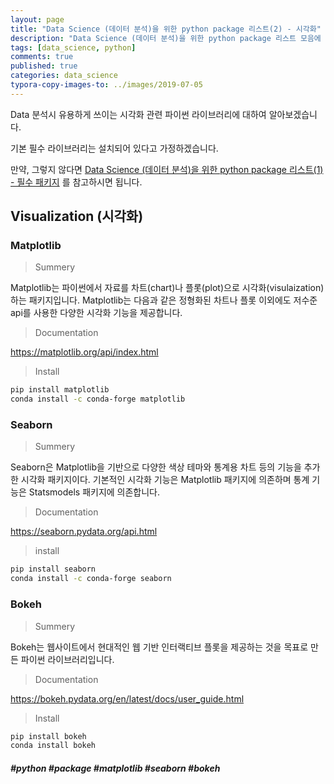 ```yaml
---
layout: page
title: "Data Science (데이터 분석)을 위한 python package 리스트(2) - 시각화"
description: "Data Science (데이터 분석)을 위한 python package 리스트 모음에 대하여 알아보겠습니다."
tags: [data_science, python]
comments: true
published: true
categories: data_science
typora-copy-images-to: ../images/2019-07-05
---
```




Data 분석시 유용하게 쓰이는 시각화 관련 파이썬 라이브러리에 대하여 알아보겠습니다.

기본 필수 라이브러리는 설치되어 있다고 가정하겠습니다.

만약, 그렇지 않다면 [Data Science (데이터 분석)을 위한 python package 리스트(1) - 필수 패키지](https://teddylee777.github.io/python/data-science-package인스톨-리스트-1) 를 참고하시면 됩니다.



## Visualization (시각화)

### Matplotlib

> Summery

Matplotlib는 파이썬에서 자료를 차트(chart)나 플롯(plot)으로 시각화(visulaization)하는 패키지입니다. Matplotlib는 다음과 같은 정형화된 차트나 플롯 이외에도 저수준 api를 사용한 다양한 시각화 기능을 제공합니다.



> Documentation

https://matplotlib.org/api/index.html



> Install

```bash
pip install matplotlib
conda install -c conda-forge matplotlib
```



### Seaborn

> Summery

Seaborn은 Matplotlib을 기반으로 다양한 색상 테마와 통계용 차트 등의 기능을 추가한 시각화 패키지이다. 기본적인 시각화 기능은 Matplotlib 패키지에 의존하며 통계 기능은 Statsmodels 패키지에 의존합니다.



> Documentation

https://seaborn.pydata.org/api.html



> install

```bash
pip install seaborn
conda install -c conda-forge seaborn
```



### Bokeh

> Summery

Bokeh는 웹사이트에서 현대적인 웹 기반 인터랙티브 플롯을 제공하는 것을 목표로 만든 파이썬 라이브러리입니다.



> Documentation

https://bokeh.pydata.org/en/latest/docs/user_guide.html



> Install

```bash
pip install bokeh
conda install bokeh
```





##### #python #package #matplotlib #seaborn #bokeh